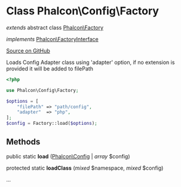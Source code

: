# Class **Phalcon\\Config\\Factory**

*extends* abstract class [Phalcon\Factory](/en/3.2/api/Phalcon_Factory)

*implements* [Phalcon\FactoryInterface](/en/3.2/api/Phalcon_FactoryInterface)

<a href="https://github.com/phalcon/cphalcon/blob/master/phalcon/config/factory.zep" class="btn btn-default btn-sm">Source on GitHub</a>

Loads Config Adapter class using 'adapter' option, if no extension is provided it will be added to filePath

```php
<?php

use Phalcon\Config\Factory;

$options = [
    "filePath" => "path/config",
    "adapter"  => "php",
];
$config = Factory::load($options);

```

## Methods

public static **load** ([Phalcon\Config](/en/3.2/api/Phalcon_Config) | *array* $config)

protected static **loadClass** (*mixed* $namespace, *mixed* $config)

...